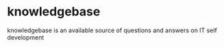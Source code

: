 # knowledgebase
knowledgebase is an available source of questions and answers on IT self development

